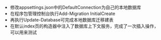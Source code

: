 ﻿+ 修改appsettings.json中的DefaultConnection为自己的本地数据库
+ 在程序包管理控制台执行Add-Migration InitialCreate
+ 再执行Update-Database可完成本地数据库迁移建表
+ 在默认index页的构造器中注入了数据库上下文服务，完成了一次插入操作，可以用来测试
